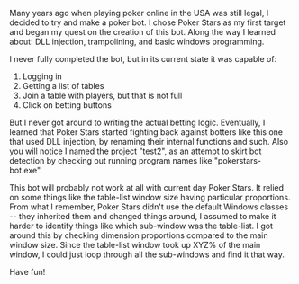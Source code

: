 Many years ago when playing poker online in the USA was still legal, I decided to try and make a
poker bot.  I chose Poker Stars as my first target and began my quest on the creation of this bot.
Along the way I learned about: DLL injection, trampolining, and basic windows programming.

I never fully completed the bot, but in its current state it was capable of:<br>
1) Logging in<br>
2) Getting a list of tables<br>
3) Join a table with players, but that is not full<br>
4) Click on betting buttons<br>

But I never got around to writing the actual betting logic.  Eventually, I learned that Poker Stars
started fighting back against botters like this one that used DLL injection, by renaming their 
internal functions and such.  Also you will notice I named the project "test2", as an attempt to
skirt bot detection by checking out running program names like "pokerstars-bot.exe".

This bot will probably not work at all with current day Poker Stars.  It relied on some things like
the table-list window size having particular proportions.  From what I remember, Poker Stars didn't
use the default Windows classes -- they inherited them and changed things around, I assumed to make 
it harder to identify things like which sub-window was the table-list.  I got around this by checking 
dimension proportions compared to the main window size.  Since the table-list window took up XYZ% of 
the main window, I could just loop through all the sub-windows and find it that way.

Have fun!
